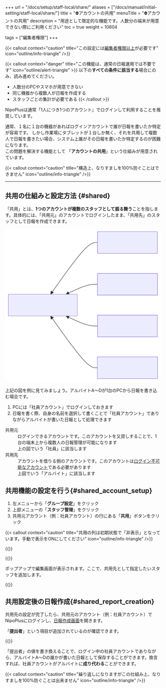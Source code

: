 +++
url = "/docs/setup/staff-local/share/"
aliases = ["/docs/manual/initial-setting/staff-local/share/"]
title = "⛔アカウントの共用"
menuTitle = "⛔アカウントの共用"
description = "用途として限定的な機能です。人数分の端末が用意できない際にご利用ください"
toc = true
weight = 10604

tags = ["編集者権限"]
+++

{{< callout context="caution" title="この設定には[編集者権限以上](/docs/setup/staff-global/rank/#manager)が必要です" icon="outline/info-triangle" />}}

{{< callout context="danger" title="この機能は、通常の日報運用では不要です" icon="outline/alert-triangle" >}}
以下の**すべての条件に該当する**場合にのみ、読み進めてください。

- 人数分のPCやスマホが用意できない
- 同じ機器から複数人が日報を作成する
- スタッフごとの集計が必要である
  {{< /callout >}}

NipoPlusは通常「1人につき1つのアカウント」でログインして利用することを推奨しています。

通常、１名に１台の機器があればログインアカウントで誰が日報を書いたか特定が容易です。
しかし作業場にタブレットが１台しか無く、それを共用して複数人で日報を書きたい場合、システム上誰がその日報を書いたか特定するのが困難になります。  
この問題を解決する機能として 「**アカウントの共用**」という仕組みが用意されています。

{{< callout context="caution" title="構造上、なりすましを100%防ぐことはできません" icon="outline/info-triangle" />}}

---

## 共用の仕組みと設定方法 {#shared}

「共用」とは、**1つのアカウントが複数のスタッフとして振る舞う**ことを指します。具体的には、「共用元」のアカウントでログインしたまま、「共用先」のスタッフとして日報を作成できます。

<img src="img/shareimg.svg" />

上記の図を例に見てみましょう。アルバイトA〜Dが1台のPCから日報を書き込む場合です。

1. PCには「社員アカウント」でログインしておきます
2. 日報を書く際、自身の名前を選択して書くことで「社員アカウント」でありながらアルバイトが書いた日報として処理できます

<dl class="basic">
<dt>共用元</dt>
<dd>ログインできるアカウントです。このアカウントを又貸しすることで、1台の端末上から複数人の日報管理が可能になります<br>上の図でいう「社員」に該当します</dd>
<dt>共用先</dt>
<dd>アカウントを借りる側のアカウントです。このアカウントは<a href="/docs/setup/staff-global/make/#dummy_account">ログイン不可能なアカウント</a>である必要があります<br>上図でいう「アルバイト」に該当します</dd>
</dl>

## 共用機能の設定を行う{#shared_account_setup}

1.  左メニューから「**グループ設定**」をクリック
2.  上部メニューの「**スタッフ管理**」をクリック
3.  共用元アカウント（例：社員アカウント）の行にある「**共用**」ボタンをクリック

{{< callout context="caution" title="共用の列は初期状態で「非表示」となっています。手動で表示をONにしてください" icon="outline/info-triangle" />}}

{{<iTablet filename="img/shared" msg="「共用」の列は、デフォルトでは非表示になっている場合があります。表示項目から追加して操作してください。" alice="ok">}}

{{<nextArrow>}}

ポップアップで編集画面が表示されます。ここで、共用先として指定したいスタッフを追加します。

{{<iTablet filename="img/sharedSetting" msg="共用先に追加したいスタッフを一覧から選択してください。ここで選択したスタッフが、共用元アカウントで日報を作成できるようになります。" alice="ok">}}

## 共用設定後の日報作成{#shared_report_creation}

共用先の設定が完了したら、共用元のアカウント（例：社員アカウント）でNipoPlusにログインし、[日報作成画面](/docs/manual/write-report/write/)を開きます。

「**提出者**」という項目が追加されているのが確認できます。

{{<iTablet filename="img/writeReport" msg="社員アカウントでログインしたまま、アルバイトA〜Dの誰が日報を書いたかを選択できます" alice="ok">}}

「提出者」の値を書き換えることで、ログイン中の社員アカウントでありながら、アルバイトA〜Dの誰かが書いた日報として保存することができます。換言すれば、社員アカウントがアルバイトに**成り代わる**ことができます。

{{< callout context="caution" title="繰り返しになりますがこの仕組み上、なりすましを100%防ぐことは出来ません" icon="outline/info-triangle" />}}
